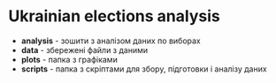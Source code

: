 # Ukrainian elections analysis

- **analysis** - зошити з аналізом даних по виборах
- **data** - збережені файли з даними
- **plots** - папка з графіками
- **scripts** - папка з скріптами для збору, підготовки і аналізу даних